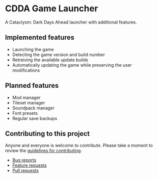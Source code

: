 # CDDA Game Launcher

A Cataclysm: Dark Days Ahead launcher with additional features.

## Implemented features

* Launching the game
* Detecting the game version and build number
* Retreiving the available update builds
* Automatically updating the game while preserving the user modifications

## Planned features

* Mod manager
* Tileset manager
* Soundpack manager
* Font presets
* Regular save backups

## Contributing to this project

Anyone and everyone is welcome to contribute. Please take a moment to review the [guidelines for contributing](CONTRIBUTING.md).

* [Bug reports](CONTRIBUTING.md#bugs)
* [Feature requests](CONTRIBUTING.md#features)
* [Pull requests](CONTRIBUTING.md#pull-requests)